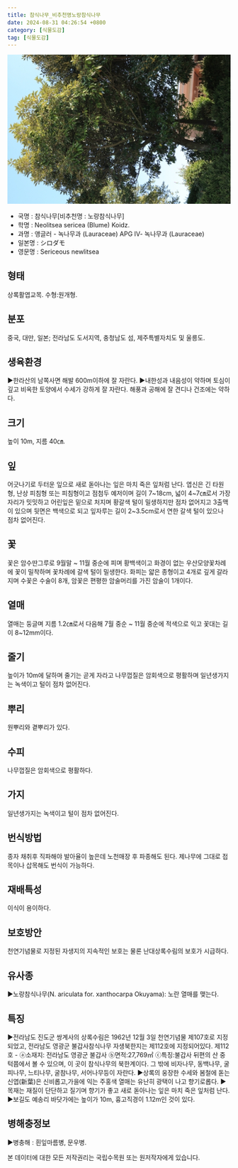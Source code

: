 ```yaml
---
title: 참식나무_비추천명노랑참식나무
date: 2024-08-31 04:26:54 +0800
category: [식물도감]
tag: [식물도감]
---
```




![참식나무[비추천명 : 노랑참식나무]](/assets/img/fileUpload/plants/basic/Lauraceae/Neolitsea/11575/11575_9_th2.JPG)
- 국명 : 참식나무[비추천명 : 노랑참식나무]
- 학명 : Neolitsea sericea (Blume) Koidz.
- 과명 : 앵글러 - 녹나무과 (Lauraceae) APG Ⅳ- 녹나무과 (Lauraceae)
- 일본명 : シロダモ
- 영문명 : Sericeous newlitsea


## 형태
상록활엽교목. 수형:원개형.
## 분포
중국, 대만, 일본; 전라남도 도서지역, 충청남도 섬, 제주특별자치도 및 울릉도.
## 생육환경
▶한라산의 남쪽사면 해발 600m이하에 잘 자란다.
▶내한성과 내음성이 약하며 토심이 깊고 비옥한 토양에서 수세가 강하게 잘 자란다. 해풍과 공해에 잘 견디나 건조에는 약하다.
## 크기
높이 10m, 지름 40㎝.
## 잎
어긋나기로 두터운 잎으로 새로 돋아나는 잎은 마치 죽은 잎처럼 난다. 엽신은 긴 타원형, 난상 피침형 또는 피침형이고 점첨두 예저이며 길이 7~18cm, 넓이 4~7㎝로서 가장자리가 밋밋하고 어린잎은 밑으로 처지며 황갈색 털이 밀생하지만 점차 없어지고 3출맥이 있으며 뒷면은 백색으로 되고 잎자루는 길이 2~3.5cm로서 연한 갈색 털이 있으나 점차 없어진다.
## 꽃
꽃은 암수딴그루로 9월말 ~ 11월 중순에 피며 황백색이고 화경이 없는 우산모양꽃차례에 꽃이 밀착하며 꽃차례에 갈색 털이 밀생한다. 화피는 얇은 종형이고 4개로 깊게 갈라지며 수꽃은 수술이 8개, 암꽃은 편평한 암술머리를 가진 암술이 1개이다.
## 열매
열매는 둥글며 지름 1.2㎝로서  다음해 7월 중순 ~ 11월 중순에 적색으로 익고 꽃대는 길이 8~12mm이다.
## 줄기
높이가 10m에 달하며 줄기는 곧게 자라고 나무껍질은 암회색으로 평활하며 일년생가지는 녹색이고 털이 점차 없어진다.
## 뿌리
원뿌리와 곁뿌리가 있다.
## 수피
나무껍질은 암회색으로 평활하다.
## 가지
일년생가지는 녹색이고 털이 점차 없어진다.
## 번식방법
종자 채취후 직파해야 발아율이 높은데 노천매장 후 파종해도 된다. 제나무에 그대로 접목이나 삽목해도 번식이 가능하다.
## 재배특성
이식이 용이하다.
## 보호방안
천연기념물로 지정된 자생지의 지속적인 보호는 물론 난대상록수림의 보호가 시급하다.
## 유사종
▶노랑참식나무(N. ariculata for. xanthocarpa Okuyama):  노란 열매를 맺는다.
## 특징
▶전라남도 진도군 쌍계사의 상록수림은 1962년 12월 3일 천연기념물 제107호로 지정되었고, 전라남도 영광군 불갑사참식나무 자생북한지는 제112호에 지정되어있다.
제112호 - ⓐ소재지: 전라남도 영광군 불갑사 ⓑ면적:27,769㎡ ⓒ특징:불갑사 뒤편의 산 중턱쯤에서 볼 수 있으며, 이 곳이 참식나무의 북한계이다. 그 밖에 비자나무, 동백나무, 굴피나무, 느티나무, 굴참나무, 서어나무등이 자란다.
▶상록의 웅장한 수세와 봄철에 돋는 신엽(新葉)은 신비롭고,가을에 익는 주홍색 열매는 유난히 광택이 나고 향기로롭다. 
▶목재는 재질이 단단하고 질기며 향기가 좋고 새로 돋아나는 잎은 마치 죽은 잎처럼 난다.
▶보길도 예송리 바닷가에는 높이가 10m, 흉고직경이 1.12m인 것이 있다.
## 병해충정보
▶병충해 : 흰잎마름병, 문우병.






본 데이터에 대한 모든 저작권리는 국립수목원 또는 원저작자에게 있습니다.
